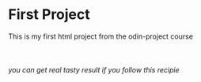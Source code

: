 # First Project
This is my first html project from the odin-project course
<br/>
<br/>
<br/>
<br/>
<em>*you can get real tasty result if you follow this recipie*</em>

